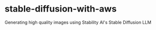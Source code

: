 # stable-diffusion-with-aws
Generating high quality images using Stability AI's Stable Diffusion LLM
